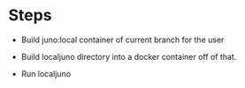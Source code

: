 # Steps

- Build juno:local container of current branch for the user
- Build localjuno directory into a docker container off of that.

- Run localjuno
